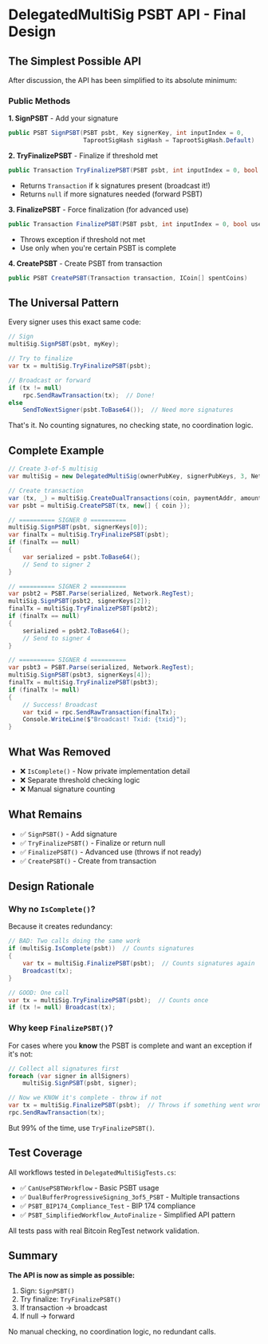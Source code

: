 # DelegatedMultiSig PSBT API - Final Design

## The Simplest Possible API

After discussion, the API has been simplified to its absolute minimum:

### Public Methods

**1. SignPSBT** - Add your signature
```csharp
public PSBT SignPSBT(PSBT psbt, Key signerKey, int inputIndex = 0,
                     TaprootSigHash sigHash = TaprootSigHash.Default)
```

**2. TryFinalizePSBT** - Finalize if threshold met
```csharp
public Transaction TryFinalizePSBT(PSBT psbt, int inputIndex = 0, bool useBufferedSize = false)
```
- Returns `Transaction` if k signatures present (broadcast it!)
- Returns `null` if more signatures needed (forward PSBT)

**3. FinalizePSBT** - Force finalization (for advanced use)
```csharp
public Transaction FinalizePSBT(PSBT psbt, int inputIndex = 0, bool useBufferedSize = false)
```
- Throws exception if threshold not met
- Use only when you're certain PSBT is complete

**4. CreatePSBT** - Create PSBT from transaction
```csharp
public PSBT CreatePSBT(Transaction transaction, ICoin[] spentCoins)
```

## The Universal Pattern

Every signer uses this exact same code:

```csharp
// Sign
multiSig.SignPSBT(psbt, myKey);

// Try to finalize
var tx = multiSig.TryFinalizePSBT(psbt);

// Broadcast or forward
if (tx != null)
    rpc.SendRawTransaction(tx);  // Done!
else
    SendToNextSigner(psbt.ToBase64());  // Need more signatures
```

That's it. No counting signatures, no checking state, no coordination logic.

## Complete Example

```csharp
// Create 3-of-5 multisig
var multiSig = new DelegatedMultiSig(ownerPubKey, signerPubKeys, 3, Network.RegTest);

// Create transaction
var (tx, _) = multiSig.CreateDualTransactions(coin, paymentAddr, amount, changeAddr, feeRate, signerIndices);
var psbt = multiSig.CreatePSBT(tx, new[] { coin });

// ========== SIGNER 0 ==========
multiSig.SignPSBT(psbt, signerKeys[0]);
var finalTx = multiSig.TryFinalizePSBT(psbt);
if (finalTx == null)
{
    var serialized = psbt.ToBase64();
    // Send to signer 2
}

// ========== SIGNER 2 ==========
var psbt2 = PSBT.Parse(serialized, Network.RegTest);
multiSig.SignPSBT(psbt2, signerKeys[2]);
finalTx = multiSig.TryFinalizePSBT(psbt2);
if (finalTx == null)
{
    serialized = psbt2.ToBase64();
    // Send to signer 4
}

// ========== SIGNER 4 ==========
var psbt3 = PSBT.Parse(serialized, Network.RegTest);
multiSig.SignPSBT(psbt3, signerKeys[4]);
finalTx = multiSig.TryFinalizePSBT(psbt3);
if (finalTx != null)
{
    // Success! Broadcast
    var txid = rpc.SendRawTransaction(finalTx);
    Console.WriteLine($"Broadcast! Txid: {txid}");
}
```

## What Was Removed

- ❌ `IsComplete()` - Now private implementation detail
- ❌ Separate threshold checking logic
- ❌ Manual signature counting

## What Remains

- ✅ `SignPSBT()` - Add signature
- ✅ `TryFinalizePSBT()` - Finalize or return null
- ✅ `FinalizePSBT()` - Advanced use (throws if not ready)
- ✅ `CreatePSBT()` - Create from transaction

## Design Rationale

### Why no `IsComplete()`?

Because it creates redundancy:

```csharp
// BAD: Two calls doing the same work
if (multiSig.IsComplete(psbt))  // Counts signatures
{
    var tx = multiSig.FinalizePSBT(psbt);  // Counts signatures again
    Broadcast(tx);
}

// GOOD: One call
var tx = multiSig.TryFinalizePSBT(psbt);  // Counts once
if (tx != null) Broadcast(tx);
```

### Why keep `FinalizePSBT()`?

For cases where you **know** the PSBT is complete and want an exception if it's not:

```csharp
// Collect all signatures first
foreach (var signer in allSigners)
    multiSig.SignPSBT(psbt, signer);

// Now we KNOW it's complete - throw if not
var tx = multiSig.FinalizePSBT(psbt);  // Throws if something went wrong
rpc.SendRawTransaction(tx);
```

But 99% of the time, use `TryFinalizePSBT()`.

## Test Coverage

All workflows tested in `DelegatedMultiSigTests.cs`:

- ✅ `CanUsePSBTWorkflow` - Basic PSBT usage
- ✅ `DualBufferProgressiveSigning_3of5_PSBT` - Multiple transactions
- ✅ `PSBT_BIP174_Compliance_Test` - BIP 174 compliance
- ✅ `PSBT_SimplifiedWorkflow_AutoFinalize` - Simplified API pattern

All tests pass with real Bitcoin RegTest network validation.

## Summary

**The API is now as simple as possible:**

1. Sign: `SignPSBT()`
2. Try finalize: `TryFinalizePSBT()`
3. If transaction → broadcast
4. If null → forward

No manual checking, no coordination logic, no redundant calls.
